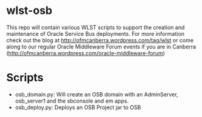 wlst-osb
========
This repo will contain various WLST scripts to support the creation and maintenance of Oracle Service Bus deployments. For more information check out the blog at http://ofmcanberra.wordpress.com/tag/wlst or come along to our regular Oracle Middleware Forum events if you are in Canberra (http://ofmcanberra.wordpress.com/oracle-middleware-forum)

Scripts
=======
- osb_domain.py: Will create an OSB domain with an AdminServer, osb_server1 and the sbconsole and em apps.
- osb_deploy.py: Deploys an OSB Project jar to OSB
